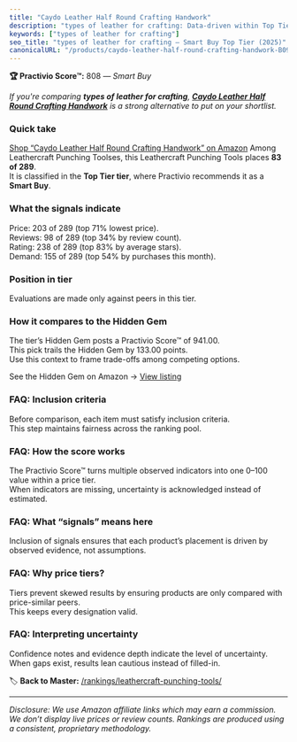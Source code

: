 ```yaml
---
title: "Caydo Leather Half Round Crafting Handwork"
description: "types of leather for crafting: Data-driven within Top Tier ranking using the Practivio Score™. Positioned by quality, value, demand, findability, momentum."
keywords: ["types of leather for crafting"]
seo_title: "types of leather for crafting — Smart Buy Top Tier (2025)"
canonicalURL: "/products/caydo-leather-half-round-crafting-handwork-B09XXB2XSG/"
---
```


**🏆 Practivio Score™:** 808 — _Smart Buy_


*If you're comparing **types of leather for crafting**, **[Caydo Leather Half Round Crafting Handwork](https://www.amazon.com/dp/B09XXB2XSG?tag=practivio-20)** is a strong alternative to put on your shortlist.*
### Quick take
[Shop “Caydo Leather Half Round Crafting Handwork” on Amazon](https://www.amazon.com/dp/B09XXB2XSG?tag=practivio-20)
Among Leathercraft Punching Toolses, this Leathercraft Punching Tools places **83 of 289**.  
It is classified in the **Top Tier tier**, where Practivio recommends it as a **Smart Buy**.

### What the signals indicate
Price: 203 of 289 (top 71% lowest price).  
Reviews: 98 of 289 (top 34% by review count).  
Rating: 238 of 289 (top 83% by average stars).  
Demand: 155 of 289 (top 54% by purchases this month).

### Position in tier
Evaluations are made only against peers in this tier.

### How it compares to the Hidden Gem
The tier’s Hidden Gem posts a Practivio Score™ of 941.00.  
This pick trails the Hidden Gem by 133.00 points.  
Use this context to frame trade-offs among competing options.  

See the Hidden Gem on Amazon → [View listing](https://www.amazon.com/dp/B09VBWYHQY?tag=practivio-20)

### FAQ: Inclusion criteria
Before comparison, each item must satisfy inclusion criteria.  
This step maintains fairness across the ranking pool.

### FAQ: How the score works
The Practivio Score™ turns multiple observed indicators into one 0–100 value within a price tier.  
When indicators are missing, uncertainty is acknowledged instead of estimated.

### FAQ: What “signals” means here
Inclusion of signals ensures that each product’s placement is driven by observed evidence, not assumptions.

### FAQ: Why price tiers?
Tiers prevent skewed results by ensuring products are only compared with price-similar peers.  
This keeps every designation valid.

### FAQ: Interpreting uncertainty
Confidence notes and evidence depth indicate the level of uncertainty.  
When gaps exist, results lean cautious instead of filled-in.


🏷️ **Back to Master:** [/rankings/leathercraft-punching-tools/](/rankings/leathercraft-punching-tools/)

---
_Disclosure: We use Amazon affiliate links which may earn a commission. We don’t display live prices or review counts. Rankings are produced using a consistent, proprietary methodology._
